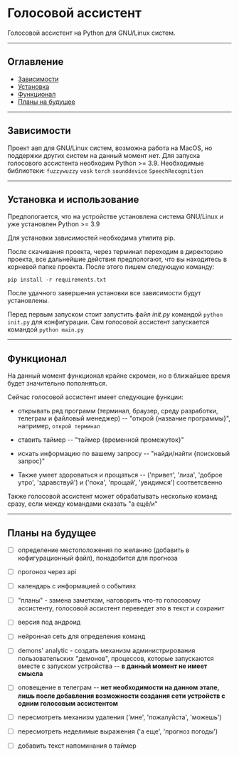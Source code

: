 # Голосовой ассистент


Голосовой ассистент на Python для GNU/Linux систем.

____
## Оглавление

* [Зависимости](#Зависимости)
* [Установка](#Установка)
* [Функционал](#Функционал)
* [Планы на будущее](#Планы-на-будущее)

____
## Зависимости

Проект авп для GNU/Linux систем, возможна работа на MacOS, но поддержки других систем на данный момент нет.
Для запуска голосового ассистента необходим Python >= 3.9.
Необходимые библиотеки: `fuzzywuzzy` `vosk` `torch` `sounddevice` `SpeechRecognition`

____
## Установка и использование

Предпологается, что на устройстве установлена система GNU/Linux и уже установлен Python >= 3.9

Для установки зависимостей необходима утилита pip.

После скачивания проекта, через терминал переходим в директорию проекта, все дальнейшие действия предпологают, что вы находитесь в корневой папке проекта. После этого пишем следующую команду:

`pip install -r requirements.txt`

После удачного завершения установки все зависимости будут установлены.

Перед первым запуском стоит запустить файл *init.py* командой `python init.py` для конфигурации. Сам голосовой ассистент запускается командой `python main.py`

____
## Функционал

На данный момент функционал крайне скромен, но в ближайшее время будет значительно пополняться.

Сейчас голосовой ассистент имеет следующие функции:

  * открывать ряд программ (терминал, браузер, среду разработки, телеграм и файловый менеджер) -- "открой {название программы}", например, `открой терминал`

  * ставить таймер -- "таймер {временной промежуток}"

  * искать информацию по вашему запросу -- "найди/найти {поисковый запрос}"

  * Также умеет здороваться и прощаться -- ('привет', 'лиза', 'доброе утро', 'здравствуй') и ('пока', 'прощай', 'увидимся') соответсвенно

Также голосовой ассистент может обрабатывать несколько команд сразу, если между командами сказать "а ещё/и"

____
## Планы на будущее

- [ ] определение местоположения по желанию (добавить в кофигурационный файл), понадобится для прогноза

- [ ] прогоноз через api

- [ ] календарь с информацией о событиях

- [ ] "планы" - замена заметкам, наговорить что-то голосовому ассистенту, голосовой ассистент переведет это в текст и сохранит

- [ ] версия под андроид

- [ ] нейронная сеть для определения команд

- [ ] demons' analytic - создать механизм администрирования
 пользовательских "демонов", процессов, которые запускаются вместе с запуском устройства -- **в данный момент не имеет смысла**

- [ ] оповещение в телеграм -- **нет необходимости на данном этапе, лишь после добавления возможности создания сети устройств с одним голосовым ассистентом**

- [ ] пересмотреть механизм удаления ('мне', 'пожалуйста', 'можешь')

- [ ] пересмотреть неделимые выражения ('а еще', 'прогноз погоды')

- [ ] добавить текст напоминания в таймер
